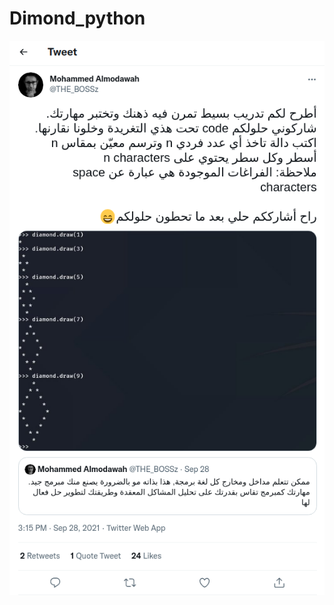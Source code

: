 # Dimond_python
![Tux](https://raw.githubusercontent.com/m7md1337/Dimond_python/main/challenge.png)
